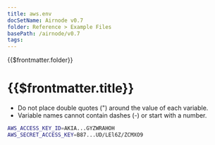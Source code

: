 ```yaml
---
title: aws.env
docSetName: Airnode v0.7
folder: Reference > Example Files
basePath: /airnode/v0.7
tags:
---
```


<TitleSpan>{{$frontmatter.folder}}</TitleSpan>

# {{$frontmatter.title}}

<VersionWarning/>

- Do not place double quotes (") around the value of each variable.
- Variable names cannot contain dashes (-) or start with a number.

```sh
AWS_ACCESS_KEY_ID=AKIA...GYZWRAHOH
AWS_SECRET_ACCESS_KEY=B87...UD/LEl6Z/ZCMXO9
```
